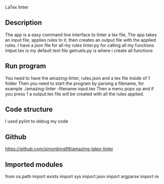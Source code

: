 LaTex linter

Description
-------------
The app is a easy command line interface to linter a tex file,
The app takes an input file, applies rules to it,
then creates an output file with the applied rules.
I have a json file for all my rules
linter.py for calling all my functions
intput.tex is my default text file
getruels.py is where i create all functions

Run program
-------------
You need to have the amazing-linter, rules.json and a tex file inside of 1 folder
Then you need to start the program by parsing a filename,
for example ./amazing-linter -filename input.tex
Then a menu pops up and if you press 1 a output.tex file will be created with all the rules applied.

Code structure
-------------
I used pylint to debug my code

Github
-------------
https://github.com/simonking99/amazing-latex-linter

Imported modules
-------------
from os.path import exists
import sys
import json
import argparse
import re
